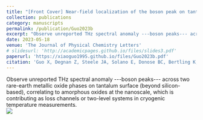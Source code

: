 ```yaml
---
title: "[Front Cover] Near-field localization of the boson peak on tantalum films for superconducting quantum devices"
collection: publications
category: manuscripts
permalink: /publication/Guo2023b
excerpt: "Observe unreported THz spectral anomaly ---boson peaks--- across two rare-earth metallic oxide phases on tantalum surface (beyond silicon-based), correlating to amorphous oxides at the nanoscale, which is contributing as loss channels or two-level systems in cryogenic temperature measurements.<br/><img src='/images/Guo2023b_FrontCover.jpg'>"
date: 2023-05-18
venue: 'The Journal of Physical Chemistry Letters'
# slidesurl: 'http://academicpages.github.io/files/slides3.pdf'
paperurl: 'https://xiaoguo1995.github.io/files/Guo2023b.pdf'
citation: 'Guo X, Degnan Z, Steele JA, Solano E, Donose BC, Bertling K, Fedorov A, Rakić AD, Jacobson P. Near-field localization of the boson peak on tantalum films for superconducting quantum devices. The Journal of Physical Chemistry Letters. 2023 May 18;14(20):4892-900.'
---
```


Observe unreported THz spectral anomaly ---boson peaks--- across two rare-earth metallic oxide phases on tantalum surface (beyond silicon-based), correlating to amorphous oxides at the nanoscale, which is contributing as loss channels or two-level systems in cryogenic temperature measurements.
<br/><img src='/images/Guo2023b_FrontCover.jpg'>
